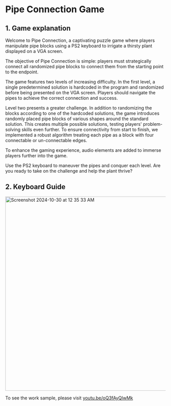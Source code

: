 # Pipe Connection Game
## 1. Game explanation
Welcome to Pipe Connection, a captivating puzzle game where players manipulate pipe blocks using a PS2 keyboard to irrigate a thirsty plant displayed on a VGA screen.

The objective of Pipe Connection is simple: players must strategically connect all randomized pipe blocks to connect them from the starting point to the endpoint.

The game features two levels of increasing difficulty. In the first level, a single predetermined solution is hardcoded in the program and randomized before being presented on the VGA screen. Players should navigate the pipes to achieve the correct connection and success.

Level two presents a greater challenge. In addition to randomizing the blocks according to one of the hardcoded solutions, the game introduces randomly placed pipe blocks of various shapes around the standard solution. This creates multiple possible solutions, testing players' problem-solving skills even further. To ensure connectivity from start to finish, we implemented a robust algorithm treating each pipe as a block with four connectable or un-connectable edges.

To enhance the gaming experience, audio elements are added to immerse players further into the game.

Use the PS2 keyboard to maneuver the pipes and conquer each level. Are you ready to take on the challenge and help the plant thrive?

## 2. Keyboard Guide
<img width="610" alt="Screenshot 2024-10-30 at 12 35 33 AM" src="https://github.com/user-attachments/assets/0faa5dd4-ad2c-4bd0-821f-d66f4eafe15f">

To see the work sample, please visit [youtu.be/oQ3fAyQlwMk](https://youtu.be/oQ3fAyQlwMk)

